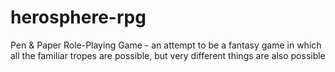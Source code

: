 # herosphere-rpg
Pen &amp; Paper Role-Playing Game - an attempt to be a fantasy game in which all the familiar tropes are possible, but very different things are also possible
